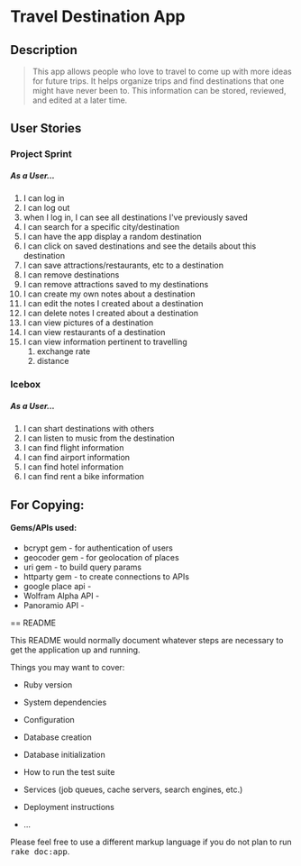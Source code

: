 # Travel Destination App

## Description

>This app allows people who love to travel to come up with more ideas for future trips. It helps organize trips and find destinations that one might have never been to. This information can be stored, reviewed, and edited at a later time.

## User Stories

### Project Sprint

##### As a User...

1. I can log in
1. I can log out
1. when I log in, I can see all destinations I've previously saved
1. I can search for a specific city/destination
1. I can have the app display a random destination
1. I can click on saved destinations and see the details about this destination
1. I can save attractions/restaurants, etc to a destination
1. I can remove destinations
1. I can remove attractions saved to my destinations
1. I can create my own notes about a destination
1. I can edit the notes I created about a destination
1. I can delete notes I created about a destination
1. I can view pictures of a destination
1. I can view restaurants of a destination
1. I can view information pertinent to travelling
	1. exchange rate
	1. distance




### Icebox

##### As a User...

1. I can shart destinations with others
1. I can listen to music from the destination
1. I can find flight information
1. I can find airport information
1. I can find hotel information
1. I can find rent a bike information


## For Copying:

#### Gems/APIs used:

* bcrypt gem - for authentication of users
* geocoder gem - for geolocation of places
* uri gem - to build query params
* httparty gem - to create connections to APIs
* google place api -
* Wolfram Alpha API -
* Panoramio API -



== README

This README would normally document whatever steps are necessary to get the
application up and running.

Things you may want to cover:

* Ruby version

* System dependencies

* Configuration

* Database creation

* Database initialization

* How to run the test suite

* Services (job queues, cache servers, search engines, etc.)

* Deployment instructions

* ...


Please feel free to use a different markup language if you do not plan to run
<tt>rake doc:app</tt>.
